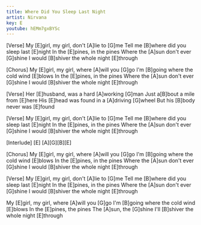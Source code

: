 ```yaml
---
title: Where Did You Sleep Last Night
artist: Nirvana
key: E
youtube: hEMm7gxBYSc
---
```


[Verse]
My [E]girl, my girl, don't [A]lie to [G]me
Tell me [B]where did you sleep last [E]night
In the [E]pines, in the pines
Where the [A]sun don't ever [G]shine
I would [B]shiver the whole night [E]through

[Chorus]
My [E]girl, my girl, where [A]will you [G]go
I'm [B]going where the cold wind [E]blows
In the [E]pines, in the pines
Where the [A]sun don't ever [G]shine
I would [B]shiver the whole night [E]through

[Verse]
Her [E]husband, was a hard [A]working [G]man
Just a[B]bout a mile from [E]here
His [E]head was found in a [A]driving [G]wheel
But his [B]body never was [E]found

[Verse]
My [E]girl, my girl, don't [A]lie to [G]me
Tell me [B]where did you sleep last [E]night
In the [E]pines, in the pines
Where the [A]sun don't ever [G]shine
I would [B]shiver the whole night [E]through

[Interlude]
[E] [A][G][B][E]

[Chorus]
My [E]girl, my girl, where [A]will you [G]go
I'm [B]going where the cold wind [E]blows
In the [E]pines, in the pines
Where the [A]sun don't ever [G]shine
I would [B]shiver the whole night [E]through

[Verse]
My [E]girl, my girl, don't [A]lie to [G]me
Tell me [B]where did you sleep last [E]night
In the [E]pines, in the pines
Where the [A]sun don't ever [G]shine
I would [B]shiver the whole night [E]through

My [E]girl, my girl, where [A]will you [G]go
I'm [B]going where the cold wind [E]blows
In the [E]pines, the pines
The [A]sun, the [G]shine
I'll [B]shiver the whole night [E]through
